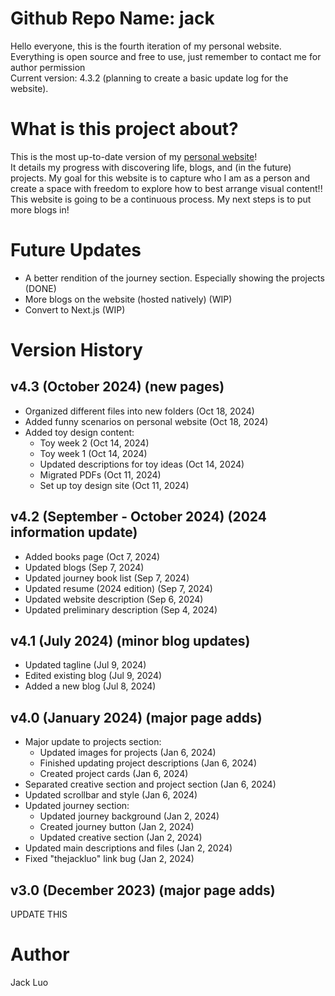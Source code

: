 # Github Repo Name: jack  
Hello everyone, this is the fourth iteration of my personal website.  
Everything is open source and free to use, just remember to contact me for author permission  
Current version: 4.3.2 (planning to create a basic update log for the website).

# What is this project about?  
This is the most up-to-date version of my [personal website](https://jack-luo.com)!  
It details my progress with discovering life, blogs, and (in the future) projects. My goal for this website is to capture who I am as a person and create a space with freedom to explore how to best arrange visual content!! 
This website is going to be a continuous process. My next steps is to put more blogs in!

# Future Updates  
- A better rendition of the journey section. Especially showing the projects (DONE)
- More blogs on the website (hosted natively) (WIP)
- Convert to Next.js (WIP)

# Version History

## v4.3 (October 2024) (new pages)
- Organized different files into new folders (Oct 18, 2024)
- Added funny scenarios on personal website (Oct 18, 2024)
- Added toy design content:
  - Toy week 2 (Oct 14, 2024)
  - Toy week 1 (Oct 14, 2024)
  - Updated descriptions for toy ideas (Oct 14, 2024)
  - Migrated PDFs (Oct 11, 2024)
  - Set up toy design site (Oct 11, 2024)

## v4.2 (September - October 2024) (2024 information update)
- Added books page (Oct 7, 2024)
- Updated blogs (Sep 7, 2024)
- Updated journey book list (Sep 7, 2024)
- Updated resume (2024 edition) (Sep 7, 2024)
- Updated website description (Sep 6, 2024)
- Updated preliminary description (Sep 4, 2024)

## v4.1 (July 2024) (minor blog updates)
- Updated tagline (Jul 9, 2024)
- Edited existing blog (Jul 9, 2024)
- Added a new blog (Jul 8, 2024)

## v4.0 (January 2024) (major page adds)
- Major update to projects section:
  - Updated images for projects (Jan 6, 2024)
  - Finished updating project descriptions (Jan 6, 2024)
  - Created project cards (Jan 6, 2024)
- Separated creative section and project section (Jan 6, 2024)
- Updated scrollbar and style (Jan 6, 2024)
- Updated journey section:
  - Updated journey background (Jan 2, 2024)
  - Created journey button (Jan 2, 2024)
  - Updated creative section (Jan 2, 2024)
- Updated main descriptions and files (Jan 2, 2024)
- Fixed "thejackluo" link bug (Jan 2, 2024)

## v3.0 (December 2023) (major page adds)
UPDATE THIS

# Author
Jack Luo  
